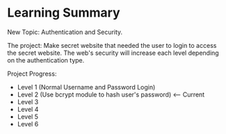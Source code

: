 # Learning Summary

New Topic: Authentication and Security.

The project: Make secret website that needed the user to login to access the secret website. The web's security will increase each level depending on the authentication type.

Project Progress: 
- Level 1 (Normal Username and Password Login)
- Level 2 (Use bcrypt module to hash user's password) <-- Current
- Level 3
- Level 4
- Level 5
- Level 6

